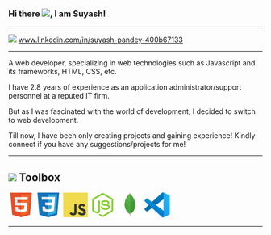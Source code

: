 ### Hi there <img src="https://raw.githubusercontent.com/MartinHeinz/MartinHeinz/master/wave.gif" width="30px">, I am Suyash!

---

<img src="https://img.shields.io/badge/LinkedIn-0077B5?style=for-the-badge&logo=linkedin&logoColor=white"> www.linkedin.com/in/suyash-pandey-400b67133

---

A web developer, specializing in web technologies such as Javascript and its frameworks, HTML, CSS, etc.

I have 2.8 years of experience as an application administrator/support personnel at a reputed IT firm.

But as I was fascinated with the world of development, I decided to switch to web development.

Till now, I have been only creating projects and gaining experience! Kindly connect if you have any suggestions/projects for me!

---

<h2><img src="https://res.cloudinary.com/practicaldev/image/fetch/s--jbblUf9N--/c_limit%2Cf_auto%2Cfl_progressive%2Cq_66%2Cw_880/https://dev-to-uploads.s3.amazonaws.com/uploads/articles/twxlvixc93j8vmm4zp53.gif" width="150px">  Toolbox</h2>

<span>
  <img src="https://github.com/devicons/devicon/blob/master/icons/html5/html5-original.svg" width="50px" height="50px" />
  <img src="https://github.com/devicons/devicon/blob/master/icons/css3/css3-original.svg" width="50px" height="50px" />
  <img src="https://github.com/devicons/devicon/blob/master/icons/javascript/javascript-original.svg" width="50px" height="50px" />
  <img src="https://github.com/devicons/devicon/blob/master/icons/nodejs/nodejs-original.svg" width="50px" height="50px" />
  <img src="https://github.com/devicons/devicon/blob/master/icons/mongodb/mongodb-original.svg" width="50px" height="50px" />
  <img src="https://github.com/devicons/devicon/blob/master/icons/vscode/vscode-original.svg" width="50px" height="50px" />
</span>

---


<!--
**Suyash699/Suyash699** is a ✨ _special_ ✨ repository because its `README.md` (this file) appears on your GitHub profile.

Here are some ideas to get you started:

- 🔭 I’m currently working on ...
- 🌱 I’m currently learning ...
- 👯 I’m looking to collaborate on ...
- 🤔 I’m looking for help with ...
- 💬 Ask me about ...
- 📫 How to reach me: ...
- 😄 Pronouns: ...
- ⚡ Fun fact: ...
-->
